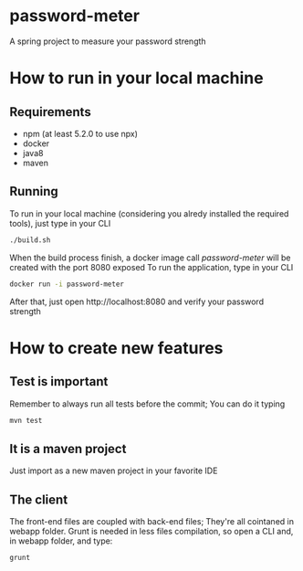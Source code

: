 # password-meter
A spring project to measure your password strength

# How to run in your local machine
## Requirements
* npm (at least 5.2.0 to use npx)
* docker
* java8
* maven

## Running
To run in your local machine (considering you alredy installed the required tools), just type in your CLI
```sh
./build.sh
```
When the build process finish, a docker image call *password-meter* will be created with the port 8080 exposed
To run the application, type in your CLI
```sh
docker run -i password-meter
```
After that, just open http://localhost:8080 and verify your password strength

# How to create new features

## Test is important
Remember to always run all tests before the commit; You can do it typing
```sh
mvn test
```

## It is a maven project
Just import as a new maven project in your favorite IDE

## The client
The front-end files are coupled with back-end files; They're all cointaned in webapp folder.
Grunt is needed in less files compilation, so open a CLI and, in webapp folder, and type:
```sh
grunt
```
